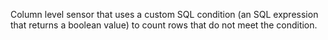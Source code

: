 Column level sensor that uses a custom SQL condition (an SQL expression that returns a boolean value) to count rows that do not meet the condition.
